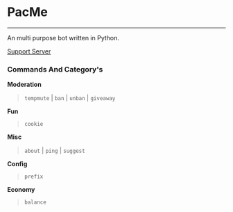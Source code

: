 # PacMe
------------
An multi purpose bot written in Python.

[Support Server](https://discord.gg/G2PekUfD59)

### Commands And Category's

**Moderation**
> `tempmute` | `ban` | `unban` | `giveaway`

**Fun**
> `cookie`

**Misc**
> `about` | `ping` | `suggest`

**Config**
> `prefix`

**Economy**
> `balance`